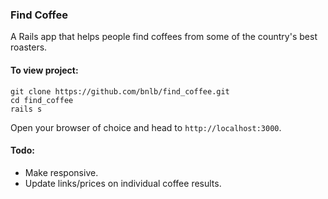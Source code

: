 ### Find Coffee

A Rails app that helps people find coffees from some of the country's best roasters.

#### To view project:

```
git clone https://github.com/bnlb/find_coffee.git
cd find_coffee
rails s
```
Open your browser of choice and head to `http://localhost:3000`.

#### Todo:

* Make responsive.
* Update links/prices on individual coffee results.
